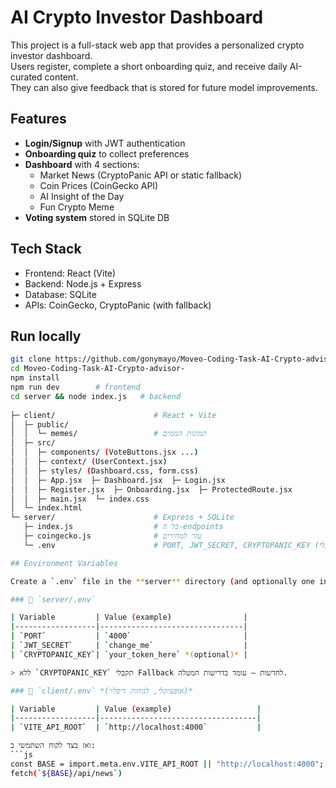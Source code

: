 # AI Crypto Investor Dashboard

This project is a full-stack web app that provides a personalized crypto investor dashboard.  
Users register, complete a short onboarding quiz, and receive daily AI-curated content.  
They can also give feedback that is stored for future model improvements.  

## Features
- **Login/Signup** with JWT authentication  
- **Onboarding quiz** to collect preferences  
- **Dashboard** with 4 sections:
  - Market News (CryptoPanic API or static fallback)
  - Coin Prices (CoinGecko API)
  - AI Insight of the Day
  - Fun Crypto Meme  
- **Voting system** stored in SQLite DB  

## Tech Stack
- Frontend: React (Vite)  
- Backend: Node.js + Express  
- Database: SQLite  
- APIs: CoinGecko, CryptoPanic (with fallback)  

## Run locally
```bash
git clone https://github.com/gonymayo/Moveo-Coding-Task-AI-Crypto-advisor-.git
cd Moveo-Coding-Task-AI-Crypto-advisor-
npm install
npm run dev        # frontend
cd server && node index.js   # backend
                     
├─ client/                      # React + Vite
│  ├─ public/
│  │  └─ memes/                 # תמונות הממים
│  ├─ src/
│  │  ├─ components/ (VoteButtons.jsx ...)
│  │  ├─ context/ (UserContext.jsx)
│  │  ├─ styles/ (Dashboard.css, form.css)
│  │  ├─ App.jsx  ├─ Dashboard.jsx  ├─ Login.jsx
│  │  ├─ Register.jsx  ├─ Onboarding.jsx  ├─ ProtectedRoute.jsx
│  │  ├─ main.jsx  └─ index.css
│  └─ index.html
└─ server/                      # Express + SQLite
   ├─ index.js                  # כל ה‑endpoints
   ├─ coingecko.js              # עזר למחירים
   └─ .env                      # PORT, JWT_SECRET, CRYPTOPANIC_KEY (אופציונלי)

## Environment Variables

Create a `.env` file in the **server** directory (and optionally one in **client**) before starting the app.

### 📁 `server/.env`

| Variable         | Value (example)                |
|------------------|--------------------------------|
| `PORT`           | `4000`                         |
| `JWT_SECRET`     | `change_me`                    |
| `CRYPTOPANIC_KEY`| `your_token_here` *(optional)* |

> ללא `CRYPTOPANIC_KEY` תקבלי Fallback לחדשות – עומד בדרישות המטלה.

### 📁 `client/.env` *(אופציונלי, לנוחות דיפלוי)*

| Variable         | Value (example)                   |
|------------------|-----------------------------------|
| `VITE_API_ROOT`  | `http://localhost:4000`           |

ואז בצד לקוח השתמשי ב:
```js
const BASE = import.meta.env.VITE_API_ROOT || "http://localhost:4000";
fetch(`${BASE}/api/news`)
